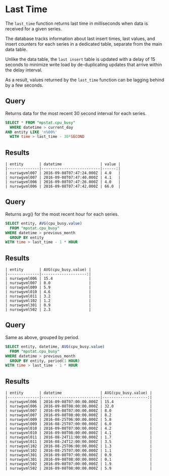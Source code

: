 # Last Time

The `last_time` function returns last time in milliseconds when data is received for a given series.

The database tracks information about last insert times, last values, and insert counters for each series in a dedicated table, separate from the main data table.

Unlike the data table, the `last insert` table is updated with a delay of 15 seconds to minimize write load by de-duplicating updates that arrive within the delay interval.

As a result, values returned by the `last_time` function can be lagging behind by a few seconds.

## Query

Returns data for the most recent 30 second interval for each series.

```sql
SELECT * FROM "mpstat.cpu_busy"
  WHERE datetime > current_day
AND entity LIKE 'n%00%'
  WITH time > last_time - 30*SECOND
```

## Results

```ls
| entity       | datetime                 | value |
|--------------|--------------------------|------:|
| nurswgvml007 | 2016-09-08T07:47:24.000Z | 4.0   |
| nurswgvml007 | 2016-09-08T07:47:40.000Z | 4.1   |
| nurswgvml006 | 2016-09-08T07:47:26.000Z | 4.0   |
| nurswgvml006 | 2016-09-08T07:47:42.000Z | 66.0  |
```

## Query

Returns avg() for the most recent hour for each series.

```sql
SELECT entity, AVG(cpu_busy.value)
  FROM "mpstat.cpu_busy"
WHERE datetime > previous_month
  GROUP BY entity
WITH time > last_time - 1 * HOUR
```

## Results

```ls
| entity       | AVG(cpu_busy.value) |
|--------------|--------------------:|
| nurswgvml006 | 15.4                |
| nurswgvml007 | 8.0                 |
| nurswgvml009 | 5.9                 |
| nurswgvml010 | 4.6                 |
| nurswgvml011 | 3.2                 |
| nurswgvml102 | 1.2                 |
| nurswgvml301 | 0.9                 |
| nurswgvml502 | 2.3                 |
```

## Query

Same as above, grouped by period.

```sql
SELECT entity, datetime, AVG(cpu_busy.value)
  FROM "mpstat.cpu_busy"
WHERE datetime > previous_month
  GROUP BY entity, period(1 HOUR)
WITH time > last_time - 1 * HOUR
```

## Results

```ls
| entity       | datetime                 | AVG(cpu_busy.value) |
|--------------|--------------------------|--------------------:|
| nurswgvml006 | 2016-09-08T07:00:00.000Z | 15.4                |
| nurswgvml006 | 2016-09-08T08:00:00.000Z | 32.0                |
| nurswgvml007 | 2016-09-08T07:00:00.000Z | 8.0                 |
| nurswgvml007 | 2016-09-08T08:00:00.000Z | 8.2                 |
| nurswgvml009 | 2016-08-25T06:00:00.000Z | 5.8                 |
| nurswgvml009 | 2016-08-25T07:00:00.000Z | 6.0                 |
| nurswgvml010 | 2016-09-08T07:00:00.000Z | 4.2                 |
| nurswgvml010 | 2016-09-08T08:00:00.000Z | 4.1                 |
| nurswgvml011 | 2016-08-24T11:00:00.000Z | 1.7                 |
| nurswgvml011 | 2016-08-24T12:00:00.000Z | 3.5                 |
| nurswgvml102 | 2016-08-25T06:00:00.000Z | 1.3                 |
| nurswgvml102 | 2016-08-25T07:00:00.000Z | 1.1                 |
| nurswgvml301 | 2016-09-08T07:00:00.000Z | 0.9                 |
| nurswgvml301 | 2016-09-08T08:00:00.000Z | 0.1                 |
| nurswgvml502 | 2016-09-08T07:00:00.000Z | 1.9                 |
| nurswgvml502 | 2016-09-08T08:00:00.000Z | 5.9                 |
```
